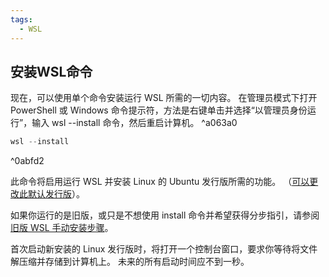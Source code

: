 ```yaml
---
tags:
  - WSL
---
```

## 安装WSL命令

现在，可以使用单个命令安装运行 WSL 所需的一切内容。 在管理员模式下打开 PowerShell 或 Windows 命令提示符，方法是右键单击并选择“以管理员身份运行”，输入 wsl --install 命令，然后重启计算机。 ^a063a0

```powershell
wsl --install
```

^0abfd2

此命令将启用运行 WSL 并安装 Linux 的 Ubuntu 发行版所需的功能。 （[可以更改此默认发行版](https://learn.microsoft.com/zh-cn/windows/wsl/basic-commands#install)）。

如果你运行的是旧版，或只是不想使用 install 命令并希望获得分步指引，请参阅[旧版 WSL 手动安装步骤](https://learn.microsoft.com/zh-cn/windows/wsl/install-manual)。

首次启动新安装的 Linux 发行版时，将打开一个控制台窗口，要求你等待将文件解压缩并存储到计算机上。 未来的所有启动时间应不到一秒。
